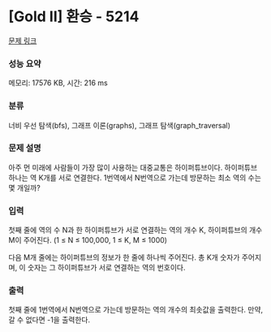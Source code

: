 # [Gold II] 환승 - 5214 

[문제 링크](https://www.acmicpc.net/problem/5214) 

### 성능 요약

메모리: 17576 KB, 시간: 216 ms

### 분류

너비 우선 탐색(bfs), 그래프 이론(graphs), 그래프 탐색(graph_traversal)

### 문제 설명

<p>아주 먼 미래에 사람들이 가장 많이 사용하는 대중교통은 하이퍼튜브이다. 하이퍼튜브 하나는 역 K개를 서로 연결한다. 1번역에서 N번역으로 가는데 방문하는 최소 역의 수는 몇 개일까?</p>

### 입력 

 <p>첫째 줄에 역의 수 N과 한 하이퍼튜브가 서로 연결하는 역의 개수 K, 하이퍼튜브의 개수 M이 주어진다. (1 ≤ N ≤ 100,000, 1 ≤ K, M ≤ 1000)</p>

<p>다음 M개 줄에는 하이퍼튜브의 정보가 한 줄에 하나씩 주어진다. 총 K개 숫자가 주어지며, 이 숫자는 그 하이퍼튜브가 서로 연결하는 역의 번호이다. </p>

### 출력 

 <p>첫째 줄에 1번역에서 N번역으로 가는데 방문하는 역의 개수의 최솟값을 출력한다. 만약, 갈 수 없다면 -1을 출력한다.</p>

